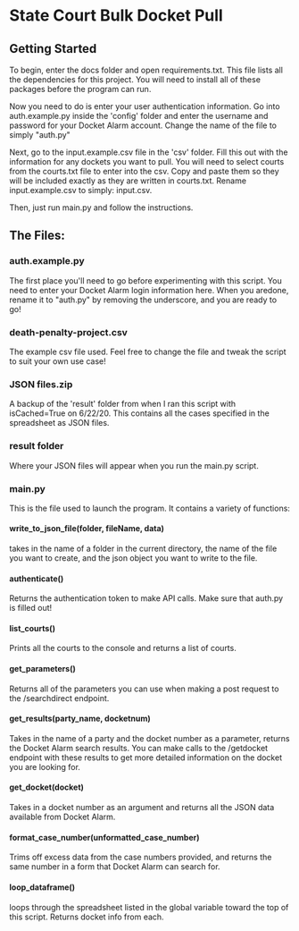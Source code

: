 # State Court Bulk Docket Pull
## Getting Started

To begin, enter the docs folder and open requirements.txt. This file lists all the dependencies for this project.
You will need to install all of these packages before the program can run.

Now you need to do is enter your user authentication information.
Go into auth.example.py inside the 'config' folder and enter the username and password for your Docket Alarm account.
Change the name of the file to simply "auth.py"

Next, go to the input.example.csv file in the 'csv' folder. Fill this out with the information for any dockets you
want to pull. You will need to select courts from the courts.txt file to enter into the csv. Copy and paste them
so they will be included exactly as they are written in courts.txt. Rename input.example.csv to simply: input.csv.

Then, just run main.py and follow the instructions.


## The Files:

### auth.example.py

The first place you'll need to go before experimenting with this script.
You need to enter your Docket Alarm login information here.
When you aredone, rename it to "auth.py" by removing the underscore,
and you are ready to go!



### death-penalty-project.csv

The example csv file used. Feel free to change the file and tweak the script to 
suit your own use case!

### JSON files.zip

A backup of the 'result' folder from when I ran this script with isCached=True on 6/22/20.
This contains all the cases specified in the spreadsheet as JSON files.

### result folder

Where your JSON files will appear when you run the main.py script.


### main.py

This is the file used to launch the program. It contains a variety of functions:

#### write_to_json_file(folder, fileName, data)

takes in the name of a folder in the current directory, the name of
the file you want to create, and the json object you want to write to
the file.

#### authenticate()

Returns the authentication token to make API calls.
Make sure that auth.py is filled out!

#### list_courts()

Prints all the courts to the console and returns a list of courts.

#### get_parameters()

Returns all of the parameters you can use when making a post request to the /searchdirect endpoint.

#### get_results(party_name, docketnum)

Takes in the name of a party and the docket number as a parameter,
returns the Docket Alarm search results. You can make calls to the
/getdocket endpoint with these results to get more detailed information
on the docket you are looking for.

#### get_docket(docket)

Takes in a docket number as an argument and returns all the JSON data
available from Docket Alarm.

#### format_case_number(unformatted_case_number)

Trims off excess data from the case numbers
provided, and returns the same number in a
form that Docket Alarm can search for.

#### loop_dataframe()

loops through the spreadsheet listed in the global variable toward the top of
this script. Returns docket info from each.
